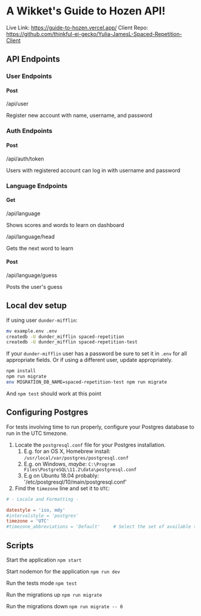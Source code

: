 # A Wikket's Guide to Hozen API!

Live Link: https://guide-to-hozen.vercel.app/
Client Repo: https://github.com/thinkful-ei-gecko/Yulia-JamesL-Spaced-Repetition-Client

## API Endpoints

### User Endpoints

#### Post

/api/user

Register new account with name, username, and password

### Auth Endpoints

#### Post

/api/auth/token

Users with registered account can log in with username and password

### Language Endpoints

#### Get

/api/language

Shows scores and words to learn on dashboard

/api/language/head

Gets the next word to learn

#### Post

/api/language/guess

Posts the user's guess

## Local dev setup

If using user `dunder-mifflin`:

```bash
mv example.env .env
createdb -U dunder_mifflin spaced-repetition
createdb -U dunder_mifflin spaced-repetition-test
```

If your `dunder-mifflin` user has a password be sure to set it in `.env` for all appropriate fields. Or if using a different user, update appropriately.

```bash
npm install
npm run migrate
env MIGRATION_DB_NAME=spaced-repetition-test npm run migrate
```

And `npm test` should work at this point

## Configuring Postgres

For tests involving time to run properly, configure your Postgres database to run in the UTC timezone.

1. Locate the `postgresql.conf` file for your Postgres installation.
   1. E.g. for an OS X, Homebrew install: `/usr/local/var/postgres/postgresql.conf`
   2. E.g. on Windows, _maybe_: `C:\Program Files\PostgreSQL\11.2\data\postgresql.conf`
   3. E.g on Ubuntu 18.04 probably: '/etc/postgresql/10/main/postgresql.conf'
2. Find the `timezone` line and set it to `UTC`:

```conf
# - Locale and Formatting -

datestyle = 'iso, mdy'
#intervalstyle = 'postgres'
timezone = 'UTC'
#timezone_abbreviations = 'Default'     # Select the set of available time zone
```

## Scripts

Start the application `npm start`

Start nodemon for the application `npm run dev`

Run the tests mode `npm test`

Run the migrations up `npm run migrate`

Run the migrations down `npm run migrate -- 0`
